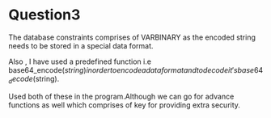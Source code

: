# Question3
The database constraints comprises of VARBINARY as the encoded string needs 
to be stored in a special data format.

Also , I have used a predefined function i.e base64_encode($string) in order
to encode a data format and to decode it's base64_decode($string).

Used both of these in the program.Although we can go for advance functions
as well which comprises of key for providing extra security.
